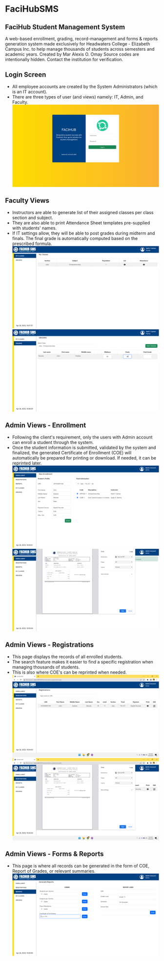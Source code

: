 # FaciHubSMS
## FaciHub Student Management System

A web-based enrollment, grading, record-management and forms & reports generation system made exclusively for Headwaters College - Elizabeth Campus Inc. to help manage thousands of students across semesters and academic years.
Created by Mar Alexis O. Omay
Source codes are intentionally hidden. Contact the institution for verification.

## Login Screen
- All employee accounts are created by the System Administrators (which is an IT account).
- There are three types of user (and views) namely: IT, Admin, and Faculty.
![Login](https://github.com/MarOmay/FaciHubSMS/blob/main/login.png)

## Faculty Views
- Instructors are able to generate list of their assigned classes per class section and subject.
- They are also able to print Attendance Sheet templates pre-supplied with students' names.
- If IT settings allow, they will be able to post grades during midterm and finals. The final grade is automatically computed based on the prescribed formula.
![MyClasses](https://github.com/MarOmay/FaciHubSMS/blob/main/faculty_myClasses.png)
![Grading](https://github.com/MarOmay/FaciHubSMS/blob/main/faculty_grading.png)

## Admin Views - Enrollment
- Following the client's requirement, only the users with Admin account can enroll a student through the system.
- Once the student information is submitted, validated by the system and finalized, the generated Certificate of Enrollment (COE) will automatically be prepared for printing or download. If needed, it can be reprinted later.
![Enrollment](https://github.com/MarOmay/FaciHubSMS/blob/main/admin_enrollment.png)
![COE](https://github.com/MarOmay/FaciHubSMS/blob/main/admin_coe.png)

## Admin Views - Registrations
- This page displays the records of all enrolled students.
- The search feature makes it easier to find a specific registration when managing thousands of students.
- This is also where COE's can be reprinted when needed.
![Enrollment](https://github.com/MarOmay/FaciHubSMS/blob/main/admin_registrations.png)
![COE](https://github.com/MarOmay/FaciHubSMS/blob/main/admin_reprintCoe.png)

## Admin Views - Forms & Reports
- This page is where all records can be generated in the form of COE, Report of Grades, or relevant summaries.
![Enrollment](https://github.com/MarOmay/FaciHubSMS/blob/main/admin_reports.png)



